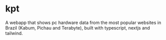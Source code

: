 # kpt

A webapp that shows pc hardware data from the most popular websites in Brazil (Kabum, Pichau and Terabyte), built with typescript, nextjs and tailwind.
